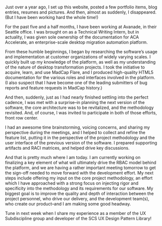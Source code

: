 Just over a year ago, I set up this website, posted a few portfolio items, blog entries, resumes and pictures. And then, almost as suddenly, I disappeared. (But I have been working hard the whole time!)

For the past five and a half months, I have been working at Avanade, in their Seattle office. I was brought on as a Technical Writing Intern, but in actuality, I was given sole ownership of the documentation for ACA Accelerate, an enterprise-scale desktop migration automation platform.

From these humble beginnings, I began by researching the software’s usage and implementation at customer organizations of widely varying scales. I quickly built up my knowledge of the platform, as well as my understanding of the nature of desktop transformation projects. I took the initiative to acquire, learn, and use MadCap Flare, and I produced high-quality HTML5 documentation for the various roles and interfaces involved in the platform. (I also suspect that I have become one of the leading submitters of bug reports and feature requests in MadCap history.)

And then, suddenly, just as I had nearly finished settling into the perfect cadence, I was met with a surprise–in planning the next version of the software, the core architecture was to be revitalized, and the methodology revisited. And, of course, I was invited to participate in both of those efforts, front row center.

I had an awesome time brainstorming, voicing concerns, and sharing my perspective during the meetings, and I helped to collect and refine the feature list, putting it in the perspective of the project methodology and the user interface of the previous version of the software. I prepared supporting artifacts and RACI matrices, and helped drive key discussions.

And that is pretty much where I am today. I am currently working on finalizing a key element of what will ultimately drive the RBAC model behind the platform, and we are having a rather important meeting tomorrow to get the sign-off needed to move forward with the development effort. My next steps include offering my input on the core project methodology, an effort which I have approached with a strong focus on injecting rigor and specificity into the methodology and its requirements for our software. My biggest goal is to improve the quality and depth of interaction between the project personnel, who drive our delivery, and the development team(s), who create our product–and I am making some good headway.

Tune in next week when I share my experience as a member of the UX Subdiscipline group and developer of the SCS UX Design Pattern Library!